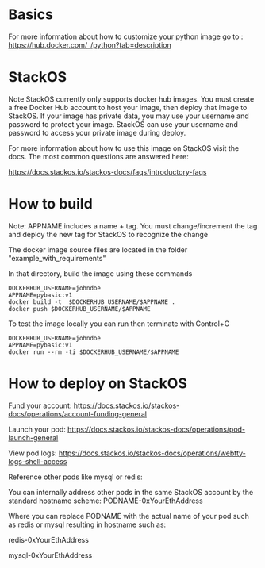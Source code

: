 # Basics

For more information about how to customize your python image
go to : https://hub.docker.com/_/python?tab=description

# StackOS

Note StackOS currently only supports docker hub images.  You must create
a free Docker Hub account to host your image, then deploy that image to 
StackOS.  If your image has private data, you may use your username and 
password to protect your image.  StackOS can use your username and password
to access your private image during deploy.

For more information about how to use this image on StackOS visit
the docs.  The most common questions are answered here:

https://docs.stackos.io/stackos-docs/faqs/introductory-faqs

# How to build

Note: APPNAME includes a name + tag.  You must change/increment the tag and 
deploy the new tag for StackOS to recognize the change

The docker image source files are located in the folder "example_with_requirements"

In that directory, build the image using these commands
```
DOCKERHUB_USERNAME=johndoe
APPNAME=pybasic:v1
docker build -t  $DOCKERHUB_USERNAME/$APPNAME .
docker push $DOCKERHUB_USERNAME/$APPNAME 
```

To test the image locally you can run then terminate with Control+C

```
DOCKERHUB_USERNAME=johndoe
APPNAME=pybasic:v1
docker run --rm -ti $DOCKERHUB_USERNAME/$APPNAME 
```


# How to deploy on StackOS

Fund your account: https://docs.stackos.io/stackos-docs/operations/account-funding-general

Launch your pod: https://docs.stackos.io/stackos-docs/operations/pod-launch-general

View pod logs: https://docs.stackos.io/stackos-docs/operations/webtty-logs-shell-access

Reference other pods like mysql or redis:

You can internally address other pods in the same  StackOS account by the standard hostname scheme:
PODNAME-0xYourEthAddress

Where you can replace PODNAME with the actual name of your pod such as redis or mysql resulting in hostname such as:

redis-0xYourEthAddress

mysql-0xYourEthAddress

